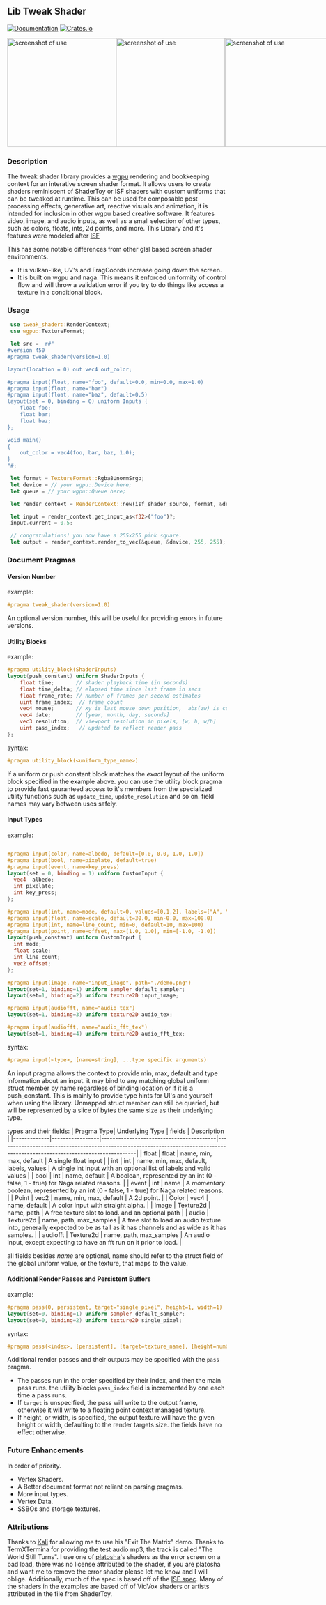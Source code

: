 
## Lib Tweak Shader

[![Documentation](https://docs.rs/tweak_shader/badge.svg)](https://docs.rs/tweak_shader)
[![Crates.io](https://img.shields.io/crates/v/tweak_shader.svg)](https://crates.io/crates/tweak_shader)

 <div style="display: flex; flex-direction: row; justify-content: space-between;">
  <img width=250; src="media/sc1.png" alt="screenshot of use" style="flex: 1; max-width: 100%; height: auto;">
  <img width=250; src="media/sc2.png" alt="screenshot of use" style="flex: 1; max-width: 100%; height: auto;">
  <img width=250; src="media/sc3.png" alt="screenshot of use" style="flex: 1; max-width: 100%; height: auto;">
</div>

### Description

The tweak shader library provides a [wgpu](https://github.com/gfx-rs/wgpu) rendering and bookkeeping context for an interative screen shader format.
It allows users to create shaders reminiscent of ShaderToy or ISF shaders with custom uniforms that can be tweaked at runtime. This can be used for 
composable post processing effects, generative art, reactive visuals and animation, it is intended for inclusion in other wgpu based creative software.
It features video, image, and audio inputs, as well as a small selection of other types, such as colors, floats, ints, 2d points, and more.
This Library and it's features were modeled after [ISF](https://github.com/mrRay/ISF_Spec)

This has some notable differences from other glsl based screen shader environments. 
* It is vulkan-like, UV's and FragCoords increase going down the screen.
* It is built on wgpu and naga. This means it enforced uniformity of control flow and will throw a validation error if you try to do things
like access a texture in a conditional block.

### Usage

```Rust 
 use tweak_shader::RenderContext;
 use wgpu::TextureFormat;

 let src =  r#"
#version 450
#pragma tweak_shader(version=1.0)

layout(location = 0) out vec4 out_color;

#pragma input(float, name="foo", default=0.0, min=0.0, max=1.0)
#pragma input(float, name="bar")
#pragma input(float, name="baz", default=0.5)
layout(set = 0, binding = 0) uniform Inputs {
    float foo;
    float bar;
    float baz;
};

void main()
{
    out_color = vec4(foo, bar, baz, 1.0);
}
"#;

 let format = TextureFormat::Rgba8UnormSrgb;
 let device = // your wgpu::Device here;
 let queue = // your wgpu::Queue here;

 let render_context = RenderContext::new(isf_shader_source, format, &device, &queue).unwrap();

 let input = render_context.get_input_as<f32>("foo")?;
 input.current = 0.5;

 // congratulations! you now have a 255x255 pink square.
 let output = render_context.render_to_vec(&queue, &device, 255, 255);

```

### Document Pragmas

#### Version Number
example:
```glsl
#pragma tweak_shader(version=1.0)
```
An optional version number, this will be useful for providing errors in future versions.

#### Utility Blocks

example:

```glsl
#pragma utility_block(ShaderInputs)
layout(push_constant) uniform ShaderInputs {
    float time;       // shader playback time (in seconds)
    float time_delta; // elapsed time since last frame in secs
    float frame_rate; // number of frames per second estimates
    uint frame_index;  // frame count
    vec4 mouse;       // xy is last mouse down position,  abs(zw) is current mouse, sign(z) > 0.0 is mouse_down, sign(w) > 0.0 is click_down event
    vec4 date;        // [year, month, day, seconds]
    vec3 resolution;  // viewport resolution in pixels, [w, h, w/h]
    uint pass_index;   // updated to reflect render pass
};

```
syntax:
```glsl
#pragma utility_block(<uniform_type_name>)
```

If a uniform or push constant block matches the *exact* layout of the uniform block specified in the example above. you can use the utility block pragma to provide fast gauranteed access to it's members from the specialized utility functions such as `update_time`, `update_resolution` and so on. field names may vary between uses safely. 

#### Input Types

example:
```glsl

#pragma input(color, name=albedo, default=[0.0, 0.0, 1.0, 1.0])
#pragma input(bool, name=pixelate, default=true)
#pragma input(event, name=key_press)
layout(set = 0, binding = 1) uniform CustomInput {
  vec4  albedo;
  int pixelate;
  int key_press;
};

#pragma input(int, name=mode, default=0, values=[0,1,2], labels=["A", "B", "C"])
#pragma input(float, name=scale, default=30.0, min-0.0, max=100.0)
#pragma input(int, name=line_count, min=0, default=10, max=100)
#pragma input(point, name=offset, max=[1.0, 1.0], min=[-1.0, -1.0])
layout(push_constant) uniform CustomInput {
  int mode;
  float scale;
  int line_count;
  vec2 offset;
};

#pragma input(image, name="input_image", path="./demo.png")
layout(set=1, binding=1) uniform sampler default_sampler;
layout(set=1, binding=2) uniform texture2D input_image;

#pragma input(audiofft, name="audio_tex")
layout(set=1, binding=3) uniform texture2D audio_tex;

#pragma input(audiofft, name="audio_fft_tex")
layout(set=1, binding=4) uniform texture2D audio_fft_tex;

```

syntax:
```glsl
#pragma input(<type>, [name=string], ...type specific arguments)
```
An input pragma allows the context to provide min, max, default and type information about an input. it may bind to any matching global uniform struct member by name regardless of binding location or if it is a push_constant. This is mainly to provide type hints for UI's and yourself when using the library. Unmapped struct member can still be queried, but will  be represented by a slice of bytes the same size as their underlying type.

types and their fields:
| Pragma Type| Underlying Type | fields                                  | Description                                                                                                                   |
|-------------|-----------------|-----------------------------------------|-------------------------------------------------------------------------------------------------------------------------------|
| float       | float           | name, min, max, default                 | A single float input                                                                                                          |
| int         | int             | name, min, max, default, labels, values | A single int input with an optional list of labels and valid values                                                           |
| bool        | int             | name, default                           | A boolean, represented by an int (0 - false, 1 - true) for Naga related reasons.                                              |
| event       | int             | name                                    | A *momentary* boolean, represented by an int (0 - false, 1 - true) for Naga related reasons.                                  |
| Point       | vec2            | name, min, max, default                 | A 2d point.                                                                                                                   |
| Color       | vec4            | name, default                           | A color input with straight alpha.                                                                                            |
| Image       | Texture2d       | name, path                              | A free texture slot to load. and an optional path                                                                             |
| audio       | Texture2d       | name, path, max_samples                 | A free slot to load an audio texture into, generally expected to be as tall as it has channels and as wide as it has samples. |
| audiofft    | Texture2d       | name, path, max_samples                 | An audio input, except expecting to have an fft run on it prior to load.                                                      |

all fields besides *name* are optional, name should refer to the struct field of the global uniform value, or the texture, that maps to the value.

#### Additional Render Passes and Persistent Buffers

example:
```glsl
#pragma pass(0, persistent, target="single_pixel", height=1, width=1)
layout(set=0, binding=1) uniform sampler default_sampler;
layout(set=0, binding=2) uniform texture2D single_pixel;
```

syntax:
```glsl
#pragma pass(<index>, [persistent], [target=texture_name], [height=number], [width=number])
```

Additional render passes and their outputs may be specified with the `pass` pragma. 
* The passes run in the order specified by their index, and then the main pass runs. the utility blocks `pass_index` field
is incremented by one each time a pass runs.
* If `target` is unspecified, the pass will write to the output frame, otherwise it will write to a floating point context managed texture.
* If height, or width, is specified, the output texture will have the given height or width, defaulting to the render targets size. 
the fields have no effect otherwise.

### Future Enhancements
In order of priority.

- Vertex Shaders.
- A Better document format not reliant on parsing pragmas.
- More input types.
- Vertex Data.
- SSBOs and storage textures.

### Attributions

Thanks to [Kali](https://www.shadertoy.com/user/Kali) for allowing me to use his "Exit The Matrix" demo. Thanks to TermXTermina for providing the test audio mp3, the track is called "The World Still Turns". I use one of [platosha](https://www.shadertoy.com/user/platosha)'s shaders as the error screen on a bad load, there was no license attributed to the shader, if you are platosha and want me to remove the error shader please let me know and I will oblige. Additionally, much of the spec is based off of the [ISF spec](https://github.com/mrRay/ISF_Spec). Many of the shaders in the examples are based off of VidVox shaders or artists attributed in the file from ShaderToy.
